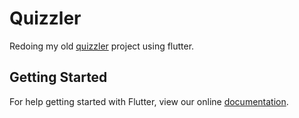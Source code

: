 # Quizzler

Redoing my old [quizzler](https://github.com/Matt110110/Quizzler-App) project using flutter.

## Getting Started

For help getting started with Flutter, view our online
[documentation](https://flutter.io/).
